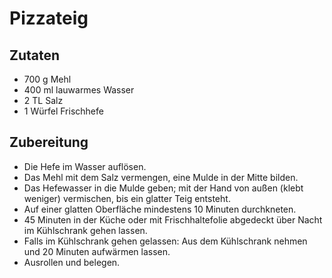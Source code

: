# Pizzateig

## Zutaten
 + 700 g Mehl
 + 400 ml lauwarmes Wasser
 + 2 TL Salz
 + 1 Würfel Frischhefe


## Zubereitung
 + Die Hefe im Wasser auflösen.
 + Das Mehl mit dem Salz vermengen, eine Mulde in der Mitte bilden.
 + Das Hefewasser in die Mulde geben; mit der Hand von außen (klebt
   weniger) vermischen, bis ein glatter Teig entsteht.
 + Auf einer glatten Oberfläche mindestens 10 Minuten durchkneten.
 + 45 Minuten in der Küche oder mit Frischhaltefolie abgedeckt über Nacht
   im Kühlschrank gehen lassen.
 + Falls im Kühlschrank gehen gelassen: Aus dem Kühlschrank nehmen und 20
   Minuten aufwärmen lassen.
 + Ausrollen und belegen.
